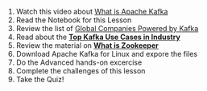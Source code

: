 1. Watch this video about [What is Apache Kafka](https://www.youtube.com/watch?v=FKgi3n-FyNU)
2. Read the Notebook for this Lesson
3. Review the list of [Global Companies Powered by Kafka](https://kafka.apache.org/powered-by) 
4. Read about the [__Top Kafka Use Cases in Industry__](https://videos.confluent.io/watch/5AA8GugNNDgdSs8acTHQFB?)
5. Review the material on [__What is Zookeeper__](https://dattell.com/data-architecture-blog/what-is-zookeeper-how-does-it-support-kafka/)
6. Download Apache Kafka for Linux and expore the files
7. Do the Advanced hands-on excercise
8. Complete the challenges of this lesson
9. Take the Quiz!